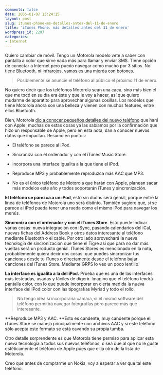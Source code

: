 ```yaml
---
comments: false
date: 2005-01-07 13:24:25
layout: post
slug: itunes-phone-ms-detalles-antes-del-11-de-enero
title: 'iTunes Phone: más detalles antes del 11 de enero'
wordpress_id: 2207
categories:
- Internet
---
```


Quiero cambiar de móvil. Tengo un Motorola modelo vete a saber con pantalla a color que sirve nada más para llamar y enviar SMS. Tiene opción de conectar a Internet pero puedo navegar como mucho por 3 sitios. No tiene Bluetooth, ni infrarojos, vamos es una mierda con botones.





>   


> 
> Posiblemente se anuncie el teléfono al público el próximo 11 de enero.
> 
>   







No quiero decir que los teléfonos Motorola sean una caca, sino más bien el que me tocó en su día era éste y que le voy a hacer, así que quiero mudarme de aparatito para aprovechar algunas cosillas. Los modelos que tiene Motorola ahora son una belleza y vienen con muchos features, entre ellos Bluetooth.





Bien, Motorola [dio a conocer pequeños detalles del nuevo teléfono](http://www.eweek.com/article2/0,1759,1749056,00.asp) que hará con Apple, muchas de estas cosas ya las sabíamos por la confirmación que hizo un responsable de Apple, pero en esta nota, dan a conocer nuevos datos que impactan. Resumo en puntos:





  


  * El teléfono se parece al iPod.


  * Sincroniza con el ordenador y con el iTunes Music Store.


  * Incorpora una interface igualita a la que tiene el iPod.


  * Reproduce MP3 y probablemente reproduzca más AAC que MP3.


  * No es el único teléfono de Motorola que harán con Apple, planean sacar más modelos este año y todos soportarán iTunes y sincronización.





**El teléfono se parezca a un iPod**, esto sin dudas será genial, porque entre la línea de teléfonos de Motorola uno será distinto. También sugiere que, si se parece al iPod pueda tener una rueda como el mismo iPod para navegar los menús.





**Sincroniza con el ordenador y con el iTunes Store**. Esto puede indicar varias cosas: nueva integración con iSync, pasando calendarios del iCal, nuevas fichas del Address Book y otros datos interesante al teléfono mediante Bluetooth o el cable. Por otro lado aprovechará la nueva tecnología de sincronización que tiene el Tigre así que para no dar más vueltas será un producto genial. ITunes Stores es mencionado en la nota, probablemente quiera decir dos cosas: que puedes sincronizar tus canciones desde tu iTunes o directamente desde el teléfono bajar canciones del iTunes Store. Mediante GRPS lo veo un poco lentillo.





**La interface es igualita a la del iPod.** Prueba que es una de las interfaces más testeadas, usadas y fáciles de digerir. Imagino que el teléfono tendrá pantalla color, con lo que puede incorporar en cierta medida la nueva interface del iPod color con las tipografías Myriad y todo el rollo.

  



>   


> 
> No tengo idea si incorporaría cámara, si el mismo software del teléfono permitirá navegar fotografías pero parece más que interesante.





**Reproduce MP3 y AAC. **Esto es candente, muy candente porque el iTunes Store se maneja principalmente con archivos AAC y si este teléfono sólo acepta este formato se está cavando su propia tumba.





Otro detalle sorprendente es que Motorola tiene permiso para aplicar esta nueva tecnología a todos sus nuevos teléfonos, o sea que al que no le guste estéticamente el teléfono de Apple pues que elija otro de la lista de Motorola.





Creo que antes de comprarme un Nokia, voy a esperar a ver que tal este teléfono.




 
